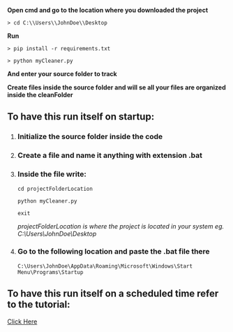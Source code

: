 **Open cmd and go to the location where you downloaded the project**

`> cd C:\\Users\\JohnDoe\\Desktop`

**Run**

`> pip install -r requirements.txt`

`> python myCleaner.py`

**And enter your source folder to track**

**Create files inside the source folder and will se all your files are organized inside the cleanFolder**

## To have this run itself on startup:

1. ### Initialize the source folder inside the code
2. ### Create a file and name it anything with extension .bat
3. ### Inside the file write:

    `cd projectFolderLocation `

    `python myCleaner.py`

    `exit`

    _projectFolderLocation is where the project is located in your system eg. C:\\Users\\JohnDoe\\Desktop_

4. ### Go to the following location and paste the .bat file there
    `C:\Users\JohnDoe\AppData\Roaming\Microsoft\Windows\Start Menu\Programs\Startup`

## To have this run itself on a scheduled time refer to the tutorial:

[Click Here](https://youtu.be/n2Cr_YRQk7o)
